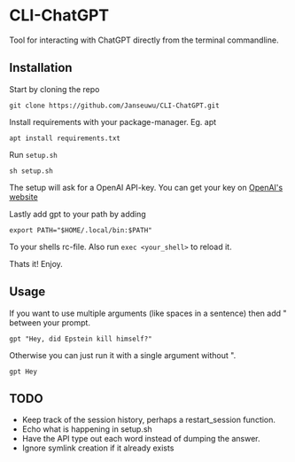 # CLI-ChatGPT
Tool for interacting with ChatGPT directly from the terminal commandline.

## Installation
Start by cloning the repo
```
git clone https://github.com/Janseuwu/CLI-ChatGPT.git
```

Install requirements with your package-manager. Eg. apt
```
apt install requirements.txt
```

Run `setup.sh`
```
sh setup.sh
```

The setup will ask for a OpenAI API-key. You can get your key on [OpenAI's website](https://platform.openai.com/account/api-keys)

Lastly add gpt to your path by adding
```
export PATH="$HOME/.local/bin:$PATH"
```
To your shells rc-file. Also run `exec <your_shell>` to reload it.

Thats it! Enjoy.

## Usage
If you want to use multiple arguments (like spaces in a sentence) then add " between your prompt.
```
gpt "Hey, did Epstein kill himself?"
```
Otherwise you can just run it with a single argument without ".
```
gpt Hey
```

## TODO
- Keep track of the session history, perhaps a restart_session function.
- Echo what is happening in setup.sh
- Have the API type out each word instead of dumping the answer.
- Ignore symlink creation if it already exists
